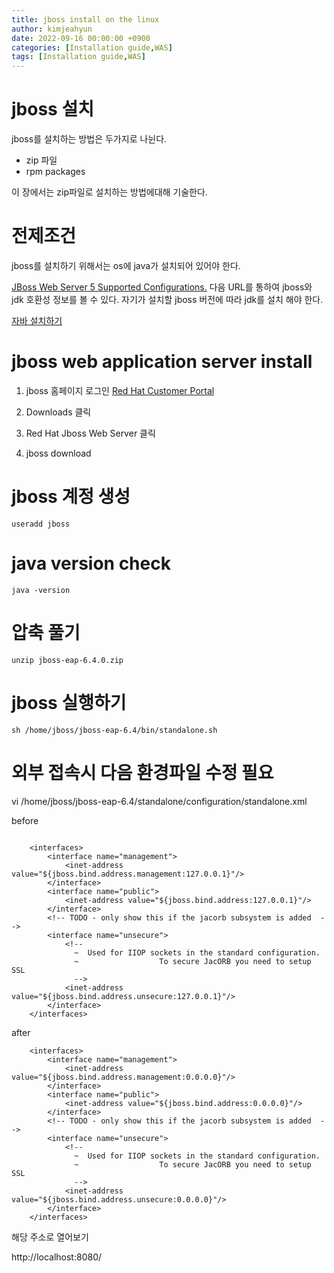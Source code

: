 ```yaml
---
title: jboss install on the linux
author: kimjeahyun
date: 2022-09-16 00:00:00 +0900
categories: [Installation guide,WAS]
tags: [Installation guide,WAS]
---
```


# jboss 설치

jboss를 설치하는 방법은 두가지로 나뉜다.

-   zip 파일
-   rpm packages

이 장에서는 zip파일로 설치하는 방법에대해 기술한다.

# 전제조건

jboss를 설치하기 위해서는 os에 java가 설치되어 있어야 한다.

[JBoss Web Server 5 Supported Configurations.](https://access.redhat.com/articles/3497401/) 다음 URL를 통하여 jboss와 jdk 호환성 정보를 볼 수 있다.
자기가 설치할 jboss 버전에 따라 jdk를 설치 해야 한다.

[자바 설치하기](https://thecordrecode.github.io/posts/install-os-linux-java/) 

# jboss web application server install 

1. jboss 홈페이지 로그인 [Red Hat Customer Portal](https://access.redhat.com/)

2. Downloads 클릭
3. Red Hat Jboss Web Server 클릭
4. jboss download

# jboss 계정 생성

~~~
useradd jboss
~~~

# java version check

~~~
java -version
~~~

# 압축 풀기 

~~~
unzip jboss-eap-6.4.0.zip
~~~

# jboss 실행하기

~~~
sh /home/jboss/jboss-eap-6.4/bin/standalone.sh
~~~

# 외부 접속시 다음 환경파일 수정 필요

vi /home/jboss/jboss-eap-6.4/standalone/configuration/standalone.xml


before
~~~

    <interfaces>
        <interface name="management">
            <inet-address value="${jboss.bind.address.management:127.0.0.1}"/>
        </interface>
        <interface name="public">
            <inet-address value="${jboss.bind.address:127.0.0.1}"/>
        </interface>
        <!-- TODO - only show this if the jacorb subsystem is added  -->
        <interface name="unsecure">
            <!--
              ~  Used for IIOP sockets in the standard configuration.
              ~                  To secure JacORB you need to setup SSL
              -->
            <inet-address value="${jboss.bind.address.unsecure:127.0.0.1}"/>
        </interface>
    </interfaces>

~~~

after

~~~
    <interfaces>
        <interface name="management">
            <inet-address value="${jboss.bind.address.management:0.0.0.0}"/>
        </interface>
        <interface name="public">
            <inet-address value="${jboss.bind.address:0.0.0.0}"/>
        </interface>
        <!-- TODO - only show this if the jacorb subsystem is added  -->
        <interface name="unsecure">
            <!--
              ~  Used for IIOP sockets in the standard configuration.
              ~                  To secure JacORB you need to setup SSL
              -->
            <inet-address value="${jboss.bind.address.unsecure:0.0.0.0}"/>
        </interface>
    </interfaces>
~~~



해당 주소로 열어보기

http://localhost:8080/